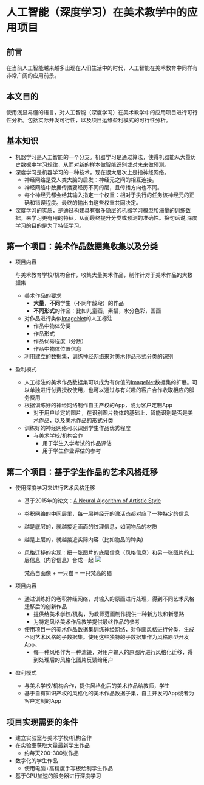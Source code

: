 # 人工智能（深度学习）在美术教学中的应用项目

## 前言
在当前人工智能越来越多出现在人们生活中的时代，人工智能在美术教育中同样有非常广阔的应用前景。

## 本文目的
使用浅显易懂的语言，对人工智能（深度学习）在美术教学中的应用项目进行可行性分析。包括实际开发可行性，以及项目运维盈利模式的可行性分析。

## 基本知识
* 机器学习是人工智能的一个分支。机器学习是通过算法，使得机器能从大量历史数据中学习规律，从而对新的样本做智能识别或对未来做预测。
* 深度学习是机器学习的一种技术，现在很大层次上是指神经网络。
  * 神经网络是受人类大脑的启发：神经元之间的相互连接。
  * 神经网络中数据传播要经历不同的层，且传播方向也不同。
  * 每个神经元都会给其输入指定一个权重：相对于执行的任务该神经元的正确和错误程度。最终的输出由这些权重共同决定。
* 深度学习的实质，是通过构建具有很多隐层的机器学习模型和海量的训练数据，来学习更有用的特征，从而最终提升分类或预测的准确性。换句话说,深度学习的目的是为了特征学习。

## 第一个项目：美术作品数据集收集以及分类
* 项目内容

   与美术教育学校/机构合作，收集大量美术作品，制作针对于美术作品的大数据集
   * 美术作品的要求
      * **大量**，**不同**学生（不同年龄段）的作品
      * **不同形式**的作品：比如儿童画，素描，水分色彩，国画
   * 对作品进行类似[ImageNet](http://www.image-net.org/)的人工标注
      * 作品中物体分类
      * 作品形式
      * 作品优秀程度（分数）
      * 作品中物体位置信息
   * 利用建立的数据集，训练神经网络来对美术作品形式分类的识别
* 盈利模式
   * 人工标注的美术作品数据集可以成为有价值的[ImageNet](http://www.image-net.org/)数据集的扩展。可以单独进行付费授权使用，也可以通过与有兴趣的客户合作收取相应的服务费用
   * 根据训练好的神经网络制作自主产权的App，或为客户定制App
      * 对于用户给定的图片，在识别图片物体的基础上，智能识别是否是美术作品，以及美术作品的形式分类
   * 训练好的神经网络可以识别学生作品优秀程度
     *  与美术学校/机构合作
         * 用于学生入学考试的作品评估
         * 用于学生作业评估的参考

## 第二个项目：基于学生作品的艺术风格迁移
* 使用深度学习来进行艺术风格迁移
  * 基于2015年的论文：[A Neural Algorithm of Artistic Style](https://arxiv.org/pdf/1508.06576.pdf) 
  * 卷积网络的中间层里，每一层神经元的激活态都对应了一种特定的信息
  * 越是底层的，就越接近画面的纹理信息，如同物品的材质
  * 越是上层的，就越接近实际内容（比如物品的种类)
  * 风格迁移的实现：把一张图片的底层信息（风格信息）和另一张图片的上层信息（内容信息）合成一起
   ![](https://pic2.zhimg.com/v2-ae6036bbc074742488f236636e7cd155_r.jpg)

     梵高自画像 + 一只猫 = 一只梵高的猫

* 项目内容
  * 通过训练好的卷积神经网络，对输入的原画进行处理，得到不同艺术风格迁移后的创新作品
     * 提供给美术学校/机构，为教师范画制作提供一种新方法和新思路
     * 为特定风格美术作品教学提供最终作品的参考
  * 使用项目一的美术作品数据集训练神经网络，对作画风格进行分类，生成不同艺术风格的子数据集。使用这些独特的子数据集作为风格原型开发App。
     * 每一种风格作为一种滤镜，对用户输入的原图片进行风格化迁移，得到处理后的风格化图片反馈给用户
* 盈利模式
   * 与美术学校/机构合作，提供风格化后的美术作品给教师，学生
   * 基于自有知识产权的风格化的美术作品数据子集，自主开发的App或者为客户定制的App

## 项目实现需要的条件
* 建立实验室与美术学校/机构合作
* 在实验室获取大量最新学生作品
  * 约每天200-300张作品
* 数字化的学生作品
  * 使用电脑+高精度手写板绘制学生作品
* 基于GPU加速的服务器进行深度学习
